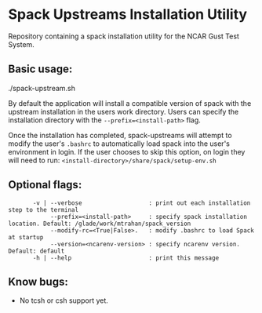 # Spack Upstreams Installation Utility
Repository containing a spack installation utility for the NCAR Gust Test System.

## Basic usage:
./spack-upstream.sh

By default the application will install a compatible version of spack with the upstream installation in the users work directory. Users can specify the installation directory with the `--prefix=<install-path>` flag. 

Once the installation has completed, spack-upstreams will attempt to modify the user's `.bashrc` to automatically load spack into the user's environment in login.
If the user chooses to skip this option, on login they will need to run:
`<install-directory>/share/spack/setup-env.sh`

## Optional flags:
```
       -v | --verbose                   : print out each installation step to the terminal
            --prefix=<install-path>     : specify spack installation location. Default: /glade/work/mtrahan/spack_version  
            --modify-rc=<True|False>.   : modify .bashrc to load Spack at startup
            --version=<ncarenv-version> : specify ncarenv version. Default: default
       -h | --help                      : print this message
```

## Know bugs:
- No tcsh or csh support yet.

